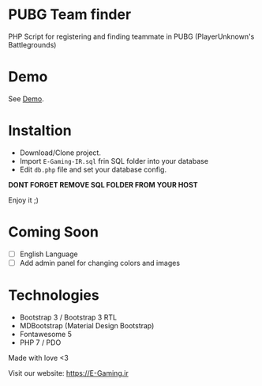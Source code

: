 # PUBG Team finder
PHP Script for registering and finding teammate in PUBG (PlayerUnknown's Battlegrounds)

# Demo

See [Demo](https://e-gaming.ir/features/pubg/team/).

# Instaltion

 - Download/Clone project.
 - Import `E-Gaming-IR.sql` frin SQL folder into your database
 - Edit `db.php` file and set your database config.
 
 __DONT FORGET REMOVE SQL FOLDER FROM YOUR HOST__
 
Enjoy it ;)

# Coming Soon
- [ ] English Language
- [ ] Add admin panel for changing colors and images

# Technologies
- Bootstrap 3 / Bootstrap 3 RTL
- MDBootstrap (Material Design Bootstrap)
- Fontawesome 5
- PHP 7 / PDO

Made with love <3

Visit our website: https://E-Gaming.ir
